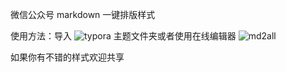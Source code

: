微信公众号 markdown 一键排版样式  

使用方法：导入 ![typora](https://www.typora.io/) 主题文件夹或者使用在线编辑器 ![md2all](http://aclickall.com/)

如果你有不错的样式欢迎共享
